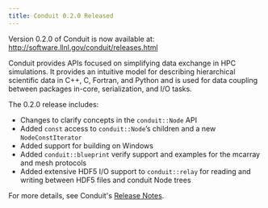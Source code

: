 ```yaml
---
title: Conduit 0.2.0 Released
---
```


Version 0.2.0 of Conduit is now available at: http://software.llnl.gov/conduit/releases.html

Conduit provides APIs focused on simplifying data exchange in HPC simulations. It provides an intuitive model for describing hierarchical scientific data in C++, C, Fortran, and Python and is used for data coupling between packages in-core, serialization, and I/O tasks.

The 0.2.0 release includes: 

- Changes to clarify concepts in the ``conduit::Node`` API
- Added ``const`` access to ``conduit::Node``’s children and a new ``NodeConstIterator``
- Added support for building on Windows
- Added ``conduit::blueprint`` verify support and examples for the mcarray and mesh protocols
- Added extensive HDF5 I/O support to ``conduit::relay`` for reading and writing between HDF5 files and conduit Node trees

For more details, see Conduit's [Release Notes](http://software.llnl.gov/conduit/releases.html#v0-2-0).
